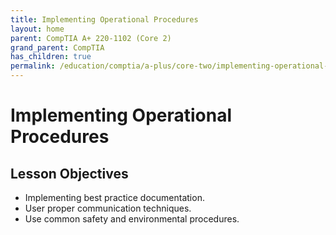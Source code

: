 ```yaml
---
title: Implementing Operational Procedures
layout: home
parent: CompTIA A+ 220-1102 (Core 2)
grand_parent: CompTIA
has_children: true
permalink: /education/comptia/a-plus/core-two/implementing-operational-procedures/
---
```


# Implementing Operational Procedures

## Lesson Objectives

 - Implementing best practice documentation.
 - User proper communication techniques.
 - Use common safety and environmental procedures.
